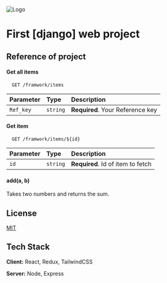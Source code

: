 
![Logo](https://www.kite.com/wp-content/uploads/2019/05/common-base-template-gif-django-2.gif)


# First [django] web project



##  Reference of project

#### Get all items

```http
  GET /framwork/items
```

| Parameter | Type     | Description                |
| :---- | :------- | :------------------------- |
| `Ref_key` | `string` | **Required**. Your Reference key |

#### Get item

```http
  GET /framwork/items/${id}
```

| Parameter | Type     | Description                       |
| :-------- | :------- | :-------------------------------- |
| `id`      | `string` | **Required**. Id of item to fetch |

#### add(a, b)

Takes two numbers and returns the sum.


## License

[MIT](https://choosealicense.com/licenses/mit/)


## Tech Stack

**Client:** React, Redux, TailwindCSS

**Server:** Node, Express

